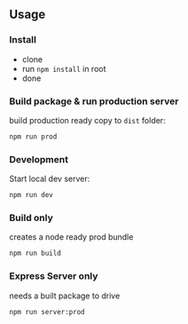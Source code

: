 ## Usage

### Install

- clone
- run `npm install` in root
- done

### Build package & run production server

build production ready copy to `dist` folder:
```bash
npm run prod
```

### Development

Start local dev server:
```bash
npm run dev
```

### Build only

creates a node ready prod bundle
```bash
npm run build
```

### Express Server only

needs a built package to drive
```bash
npm run server:prod
```
